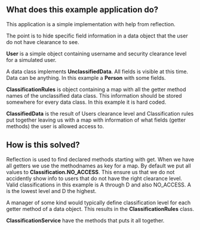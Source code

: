 ## What does this example application do?

This application is a simple implementation with help from reflection.

The point is to hide specific field information in a data object that the user do not have clearance to see.

**User** is a simple object containing username and security clearance level for a simulated user.

A data class implements **UnclassifiedData**. All fields is visible at this time.
Data can be anything. In this example a **Person** with some fields.

**ClassificationRules** is object containing a map with all the getter method names of the unclassified data class.
This information should be stored somewhere for every data class. In this example it is hard coded. 

**ClassifiedData** is the result of Users clearance level and Classification rules put together leaving us with a map with
information of what fields (getter methods) the user is allowed access to.

## How is this solved?
Reflection is used to find declared methods starting with get. When we have all getters we use the methodnames as key for a map. By default we put all values to **Classification.NO_ACCESS**. This ensure us that we do not accidently show info to users that do not have the right clearance level.
Valid classifications in this example is A through D and also NO_ACCESS. A is the lowest level and D the highest.

A manager of some kind would typically define classification level for each getter method of a data object. This results in the **ClassificationRules** class. 

**ClassificationService** have the methods that puts it all together. 
